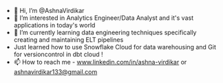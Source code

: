 - 👋 Hi, I’m @AshnaVirdikar
- 👀 I’m interested in Analytics Engineer/Data Analyst and it's vast applications in today's world
- 🌱 I’m currently learning data engineering techniques specifically creating and maintaining ELT pipelines
- Just learned how to use Snowflake Cloud for data warehousing and Git for versioncontrol in dbt cloud !
- 📫 How to reach me - www.linkedin.com/in/ashna-virdikar or ashnavirdikar133@gmail.com

<!---
AshnaVirdikar/AshnaVirdikar is a ✨ special ✨ repository because its `README.md` (this file) appears on your GitHub profile.
You can click the Preview link to take a look at your changes.
--->
